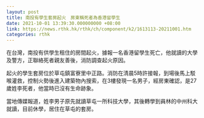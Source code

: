 ```yaml
---
layout: post
title: 南投有學生套房起火　房東稱死者為香港留學生
date: 2021-10-01 13:39:30.000000000 +08:00
link: https://news.rthk.hk/rthk/ch/component/k2/1613113-20211001.htm
categories: rthk
---
```


在台灣，南投有供學生租住的房間起火，據報一名香港留學生死亡，他就讀的大學及警方，正聯絡死者親友善後，消防調查起火原因。

起火的學生套房位於草屯鎮富寮里中正路。消防在清晨5時許接報，到場後馬上駁喉灌救，控制火勢後進入建築物內搜索，在3樓發現一名男子，經房東確認，是27歲姓李死者，他當時已沒有生命跡象。

當地傳媒報道，姓李男子原先就讀草屯一所科技大學，其後轉學到員林的中州科大就讀，目前休學，居住在草屯的套房。
